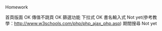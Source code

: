 Homework

首頁版面 OK
傳值不跳頁 OK
篩選功能
    下拉式 OK
    書名輸入式 Not yet(參考教學：http://www.w3schools.com/php/php_ajax_php.asp)
    期間搜尋 Not yet
    

